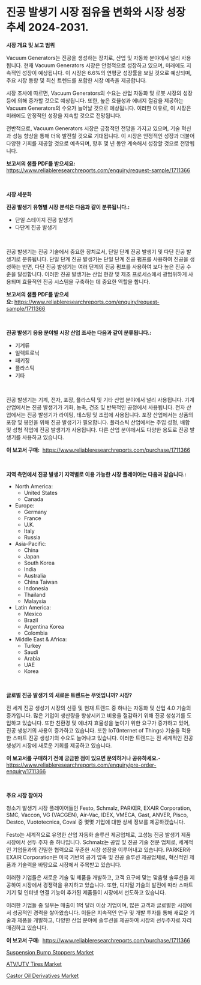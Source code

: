 <p><h1>진공 발생기 시장 점유율 변화와 시장 성장 추세 2024-2031.</h1></p><p><strong>시장 개요 및 보고 범위</strong></p>
<p><p>Vacuum Generators는 진공을 생성하는 장치로, 산업 및 자동화 분야에서 널리 사용됩니다. 현재 Vacuum Generators 시장은 안정적으로 성장하고 있으며, 미래에도 지속적인 성장이 예상됩니다. 이 시장은 6.6%의 연평균 성장률을 보일 것으로 예상되며, 주요 시장 동향 및 최신 트렌드를 포함한 시장 예측을 제공합니다.</p><p>시장 조사에 따르면, Vacuum Generators의 수요는 산업 자동화 및 로봇 시장의 성장 등에 의해 증가할 것으로 예상됩니다. 또한, 높은 효율성과 에너지 절감을 제공하는 Vacuum Generators의 수요가 늘어날 것으로 예상됩니다. 이러한 이유로, 이 시장은 미래에도 안정적인 성장을 지속할 것으로 전망됩니다.</p><p>전반적으로, Vacuum Generators 시장은 긍정적인 전망을 가지고 있으며, 기술 혁신과 성능 향상을 통해 더욱 발전할 것으로 기대됩니다. 이 시장은 안정적인 성장과 더불어 다양한 기회를 제공할 것으로 예측되며, 향후 몇 년 동안 계속해서 성장할 것으로 전망됩니다.</p></p>
<p><strong>보고서의 샘플 PDF를 받으세요:</strong> <a href="https://www.reliableresearchreports.com/enquiry/request-sample/1711366">https://www.reliableresearchreports.com/enquiry/request-sample/1711366</a></p>
<p>&nbsp;</p>
<p><strong>시장 세분화</strong></p>
<p><strong>진공 발생기 유형별 시장 분석은 다음과 같이 분류됩니다.:</strong></p>
<p><ul><li>단일 스테이지 진공 발생기</li><li>다단계 진공 발생기</li></ul></p>
<p>&nbsp;</p>
<p><p>진공 발생기는 진공 기술에서 중요한 장치로서, 단일 단계 진공 발생기 및 다단 진공 발생기로 분류됩니다. 단일 단계 진공 발생기는 단일 단계 진공 펌프를 사용하여 진공을 생성하는 반면, 다단 진공 발생기는 여러 단계의 진공 펌프를 사용하여 보다 높은 진공 수준을 달성합니다. 이러한 진공 발생기는 산업 현장 및 제조 프로세스에서 광범위하게 사용되며 효율적인 진공 시스템을 구축하는 데 중요한 역할을 합니다.</p></p>
<p><strong>보고서의 샘플 PDF를 받으세요:</strong>&nbsp;<a href="https://www.reliableresearchreports.com/enquiry/request-sample/1711366">https://www.reliableresearchreports.com/enquiry/request-sample/1711366</a></p>
<p>&nbsp;</p>
<p><strong> 진공 발생기 응용 분야별 시장 산업 조사는 다음과 같이 분류됩니다.:</strong></p>
<p><ul><li>기계류</li><li>일렉트로닉</li><li>패키징</li><li>플라스틱</li><li>기타</li></ul></p>
<p>&nbsp;</p>
<p><p>진공 발생기는 기계, 전자, 포장, 플라스틱 및 기타 산업 분야에서 널리 사용됩니다. 기계 산업에서는 진공 발생기가 기화, 농축, 건조 및 반복적인 공정에서 사용됩니다. 전자 산업에서는 진공 발생기가 라이팅, 테스팅 및 조립에 사용됩니다. 포장 산업에서는 상품의 포장 및 봉인을 위해 진공 발생기가 필요합니다. 플라스틱 산업에서는 주입 성형, 배합 및 성형 작업에 진공 발생기가 사용됩니다. 다른 산업 분야에서도 다양한 용도로 진공 발생기를 사용하고 있습니다.</p></p>
<p><strong>이 보고서 구매:</strong>&nbsp; <a href="https://www.reliableresearchreports.com/purchase/1711366">https://www.reliableresearchreports.com/purchase/1711366</a></p>
<p>&nbsp;</p>
<p><strong>지역 측면에서 진공 발생기 지역별로 이용 가능한 시장 플레이어는 다음과 같습니다.:</strong></p>
<p><ul>
    <li>
        North America:
        <ul>
            <li>United States</li>
            <li>Canada</li>
        </ul>
    </li>
    <li>
        Europe:
        <ul>
            <li>Germany</li>
            <li>France</li>
            <li>U.K.</li>
            <li>Italy</li>
            <li>Russia</li>
        </ul>
    </li>
    <li>
        Asia-Pacific:
        <ul>
            <li>China</li>
            <li>Japan</li>
            <li>South Korea</li>
            <li>India</li>
            <li>Australia</li>
            <li>China Taiwan</li>
            <li>Indonesia</li>
            <li>Thailand</li>
            <li>Malaysia</li>
        </ul>
    </li>
    <li>
        Latin America:
        <ul>
            <li>Mexico</li>
            <li>Brazil</li>
            <li>Argentina Korea</li>
            <li>Colombia</li>
        </ul>
    </li>
    <li>
        Middle East & Africa:
        <ul>
            <li>Turkey</li>
            <li>Saudi</li>
            <li>Arabia</li>
            <li>UAE</li>
            <li>Korea</li>
        </ul>
    </li>
    </ul></p>
<p>&nbsp;</p>
<p><strong>글로벌 진공 발생기 의 새로운 트렌드는 무엇입니까? 시장?</strong></p>
<p><p>전 세계 진공 생성기 시장의 신흥 및 현재 트렌드 중 하나는 자동화 및 산업 4.0 기술의 증가입니다. 많은 기업이 생산량을 향상시키고 비용을 절감하기 위해 진공 생성기를 도입하고 있습니다. 또한 친환경 및 에너지 효율성을 높이기 위한 요구가 증가하고 있어, 진공 생성기의 사용이 증가하고 있습니다. 또한 IoT(Internet of Things) 기술을 적용한 스마트 진공 생성기의 수요도 늘어나고 있습니다. 이러한 트렌드는 전 세계적인 진공 생성기 시장에 새로운 기회를 제공하고 있습니다.</p></p>
<p><strong>이 보고서를 구매하기 전에 궁금한 점이 있으면 문의하거나 공유하세요.</strong>- <a href="https://www.reliableresearchreports.com/enquiry/pre-order-enquiry/1711366">https://www.reliableresearchreports.com/enquiry/pre-order-enquiry/1711366</a></p>
<p>&nbsp;</p>
<p><strong>주요 시장 참여자</strong></p>
<p><p>청소기 발생기 시장 플레이어들인 Festo, Schmalz, PARKER, EXAIR Corporation, SMC, Vaccon, VG (VACGEN), Air-Vac, IDEX, VMECA, Gast, ANVER, Pisco, Destco, Vuototecnica, Coval 중 몇몇 기업에 대한 상세 정보를 제공하겠습니다. </p><p>Festo는 세계적으로 유명한 산업 자동화 솔루션 제공업체로, 고성능 진공 발생기 제품 시장에서 선두 주자 중 하나입니다. Schmalz는 공압 및 진공 기술 전문 업체로, 세계적인 기업들과의 긴밀한 협력으로 꾸준한 시장 성장을 이루어내고 있습니다. PARKER와 EXAIR Corporation은 미국 기반의 공기 압축 및 진공 솔루션 제공업체로, 혁신적인 제품과 기술력을 바탕으로 시장에서 주목받고 있습니다.</p><p>이러한 기업들은 새로운 기술 및 제품을 개발하고, 고객 요구에 맞는 맞춤형 솔루션을 제공하여 시장에서 경쟁력을 유지하고 있습니다. 또한, 디지털 기술의 발전에 따라 스마트 기기 및 인터넷 연결 기능이 추가된 제품들이 시장에서 선도하고 있습니다.</p><p>이러한 기업들 중 일부는 매출이 1억 달러 이상 기업이며, 많은 고객과 글로벌한 시장에서 성공적인 경력을 쌓아왔습니다. 이들은 지속적인 연구 및 개발 투자를 통해 새로운 기술과 제품을 개발하고, 다양한 산업 분야에 솔루션을 제공하여 시장의 선두주자로 자리매김하고 있습니다.</p></p>
<p><strong>이 보고서 구매:</strong>&nbsp;&nbsp;<a href="https://www.reliableresearchreports.com/purchase/1711366">https://www.reliableresearchreports.com/purchase/1711366</a></p>
<p><p><a href="https://view.publitas.com/reportprime-1/suspension-bump-stoppers-market-size-share-trends-analysis-report-by-application-regional-outlook-competitive-strategies-and-segment-forecasts-2023-2030/">Suspension Bump Stoppers Market</a></p><p><a href="https://view.publitas.com/reportprime-1/atv-utv-tires-market-size-focuses-on-market-dynamics-in-depth-analysis-and-future-projections-of-its-market-forecasted-for-period-from-2023-to-2030/">ATV/UTV Tires Market</a></p><p><a href="https://github.com/Hazelklievgspy6vdcsmu106w/Market-Research-Report-List-1/blob/main/castor-oil-derivatives-market.md">Castor Oil Derivatives Market</a></p></p>
